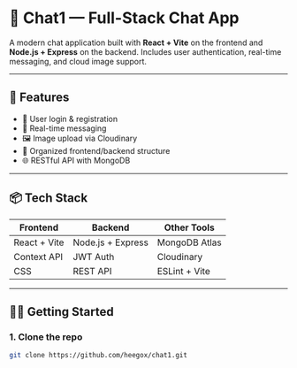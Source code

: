 
# 💬 Chat1 — Full-Stack Chat App

A modern chat application built with **React + Vite** on the frontend and **Node.js + Express** on the backend. Includes user authentication, real-time messaging, and cloud image support.

---

## 🚀 Features

- 🔐 User login & registration
- 💬 Real-time messaging
- 🖼️ Image upload via Cloudinary
- 📁 Organized frontend/backend structure
- 🌐 RESTful API with MongoDB

---

## 📦 Tech Stack

| Frontend       | Backend         | Other Tools     |
|----------------|------------------|------------------|
| React + Vite   | Node.js + Express | MongoDB Atlas    |
| Context API    | JWT Auth          | Cloudinary       |
| CSS            | REST API          | ESLint + Vite    |

---

## 🧑‍💻 Getting Started

### 1. Clone the repo
```bash
git clone https://github.com/heegox/chat1.git
